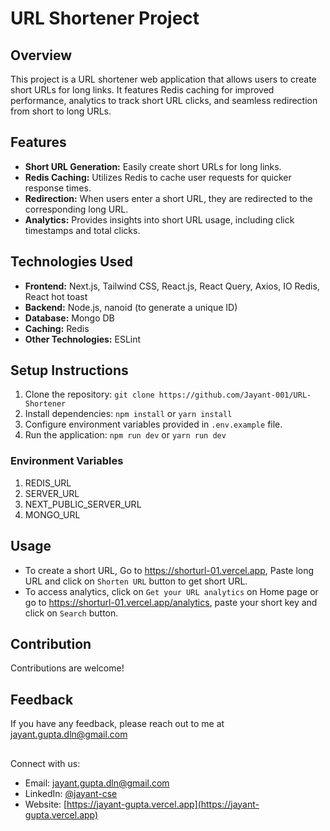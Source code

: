 # URL Shortener Project

## Overview
This project is a URL shortener web application that allows users to create short URLs for long links. It features Redis caching for improved performance, analytics to track short URL clicks, and seamless redirection from short to long URLs.

## Features
- **Short URL Generation:** Easily create short URLs for long links.
- **Redis Caching:** Utilizes Redis to cache user requests for quicker response times.
- **Redirection:** When users enter a short URL, they are redirected to the corresponding long URL.
- **Analytics:** Provides insights into short URL usage, including click timestamps and total clicks.

## Technologies Used
- **Frontend:** Next.js, Tailwind CSS, React.js, React Query, Axios, IO Redis, React hot toast
- **Backend:** Node.js, nanoid (to generate a unique ID)
- **Database:** Mongo DB
- **Caching:** Redis
- **Other Technologies:** ESLint

## Setup Instructions
1. Clone the repository: `git clone https://github.com/Jayant-001/URL-Shortener`
2. Install dependencies: `npm install` or `yarn install`
3. Configure environment variables provided in `.env.example` file.
4. Run the application: `npm run dev` or `yarn run dev`


### Environment Variables

1. REDIS_URL
2. SERVER_URL
3. NEXT_PUBLIC_SERVER_URL
4. MONGO_URL


## Usage
- To create a short URL, Go to https://shorturl-01.vercel.app, Paste long URL and click on `Shorten URL` button to get short URL.
- To access analytics, click on `Get your URL analytics` on Home page or go to https://shorturl-01.vercel.app/analytics, paste your short key and click on `Search` button.


## Contribution
Contributions are welcome!


## Feedback

If you have any feedback, please reach out to me at jayant.gupta.dln@gmail.com

##

Connect with us:
- Email: [jayant.gupta.dln@gmail.com](jayant.gupta.dln@gmail.com)
- LinkedIn: [@jayant-cse](https://www.linkedin.com/in/jayant-cse/)
- Website: [https://jayant-gupta.vercel.app](https://jayant-gupta.vercel.app)